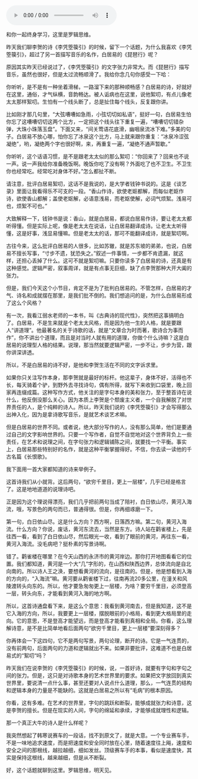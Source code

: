 <audio src="http://igetoss.cdn.igetget.com/mp3/201810/01/201810012228410092649095.mp3" controls="controls">您的浏览器不支持 audio 标签。</audio><p>和你一起终身学习，这里是罗辑思维。</p><p>昨天我们聊李贺的诗《李凭箜篌引》的时候，留下一个话题，为什么我喜欢《李凭箜篌引》，超过了另一首描写音乐的名作，白居易的《琵琶行》呢？</p><p> <p></p></p><p>原因其实昨天已经说过了，《李凭箜篌引》的文字张力非常大。而《琵琶行》描写音乐，虽然也很好，但是太过流畅顺滑了。我给你念几句你感受一下哈：</p><p>你听听，是不是有一种坐着滑梯，一路溜下来的那种顺畅感？白居易的诗，好就好在这里，通俗，才气纵横，音韵畅达。被人诟病也在这里，说他絮叨，有点儿像老太太那样絮叨。生怕有一个线头断了，总是扯住每个线头，反复跟你讲。</p><p>比如刚才那几句里，“大弦嘈嘈如急雨，小弦切切如私语”，挺好一句，白居易生怕你忘了这嘈嘈切切这两个比方，一定把这个线头往下重复一遍，“嘈嘈切切错杂弹，大珠小珠落玉盘”。下面又来，“间关莺语花底滑，幽咽泉流冰下难。”多美的句子。白居易不放心哪，怕你忘了冰泉这个比方，马上就来跟你重复：“冰泉冷涩弦凝绝”，哟，凝绝两个字也很好啊，来，再重复一遍，“凝绝不通声暂歇。”</p><p>你听听，这个话语习惯，是不是跟老太太似的那么絮叨：“你回来了？回来也不说一声。说一声我给你准备晚饭啊。晚饭你吃了没有啊？外面吃了也不卫生。不卫生你也经常吃。经常吃对身体不好。”怎么都扯不断。</p><p>请注意，批评白居易絮叨，这话不是我说的，是大学者钱钟书说的。这是《谈艺录》里面让我看得乐不可支的一段。“香山作诗，欲使老妪都解，而每似老妪作诗，欲使香山都解；盖使老妪解，必语意浅易，而老妪使解，必词气烦絮。浅易可也，烦絮不可也。”</p><p>大致解释一下，钱钟书是说：香山，就是白居易，都说白居易作诗，要让老太太都听得懂。但是实际上呢，像是老太太在说话，让白居易翻译成诗。让老太太听得懂，这是好事，浅显易懂嘛。但是老太太的话，那可不能翻译成诗，就是絮叨啊。</p><p>古往今来，这么批评白居易的人很多，比如苏辙，就是苏东坡的弟弟，也说，白居易不擅长写事，“寸步不遗，犹恐失之。”叙述一件事情，一步都不肯遗漏，就这样，还担心丢掉了什么。这可不就是絮叨嘛。只要你读多了白居易的诗，还真是有这种感觉。逻辑严密，叙事周详，就是有点事无巨细，缺了点李贺那种大开大阖的张力。</p><p>但是，我们今天这个小节目，肯定不是为了批判白居易的。不管怎样，白居易的才气、诗名和成就摆在那里，是我们批不倒的。我们想追问的是，为什么白居易形成了这么个风格？</p><p>有一次，我看江弱水老师的一本书，叫《古典诗的现代性》，突然把这事搞明白了。白居易，不是生来就是个老太太风格，而是因为他一生的人格，就是要跟人“讲道理”。他最著名的关于诗歌的话，就是“文章合为时而著，歌诗合为事而作”，你不讲出个道理，而且是对当时人就有用的道理，你做个什么诗嘛？这是白居易的说理型人格的结果。说理，那当然就要逻辑严密，一步不让，步步为营，跟你讲深讲透。</p><p>所以，不是白居易的诗不好，是他和李贺生活在不同的文字诉求里。</p><p>如果你只关注写作本身，那李贺就是最好的标杆。他这辈子，身体不好，活得也不长，每天骑着个驴，到野外去寻找诗句，偶有所得，就写下来收到口袋里，晚上回家再连缀成篇。这种写作方式，他关注的是字句本身的美和张力，至于整首诗在说什么，他反倒没那么关心。因为本质上李贺是个颓废主义者，一个自我解脱了对世界责任的人，是个纯粹的诗人。所以，昨天我们说的《李凭箜篌引》才会写得那么出神入化，因为是拿诗歌写音乐，是就艺术谈艺术嘛。</p><p>但是白居易的世界不同。或者说，绝大部分写作的人，没有那么简单，他们是要通过自己的文字影响世界的。只要一个写作者，自觉不自觉地对这个世界背负上一些责任，在艺术和说理之间，在字句张力和逻辑铺陈之间，就要找一个平衡。事实上，白居易那些特别好的名作，就是这种平衡掌握得好。不信，你去读一读他的千古名篇《长恨歌》。</p><p>我下面用一首大家都知道的诗来举例子。</p><p>这首诗我们从小就背。这后两句，“欲穷千里目，更上一层楼”，几乎已经是格言了。这是地地道道的说理诗吧。</p><p>正是因为这个理说得漂亮，我们几乎把前两句当成了陪衬，白日依山尽，黄河入海流，哦，写景色的两句而已，普通得很。但是，你再细琢磨一下。</p><p>第一句，白日依山尽。这是什么方向？西方啊，日落西方嘛。第二句，黄河入海流。什么方向？你说，废话，黄河东流去，当然是东方。诗人站在鹳雀楼上，先是往西一看，看到了白日依山尽，然后眼光一收，看到了眼前的黄河，再往东一看，黄河入海流。没毛病吧？挺朴素的写景诗啊。</p><p>错了。鹳雀楼在哪里？在今天山西的永济市的黄河岸边。那你打开地图看看它的位置。我们都知道，黄河是一个大“几”字形的，在山西和陕西边界，总体流向是自北向南的。所以诗人王之涣，要想看黄河的流向，是往南的。但是，他是想看到入海的方向的，“入海流”嘛。黄河要从鹳雀楼下过，往南再流20多公里，在潼关和风陵渡转头向东的。所以，他才要急匆匆更上一层楼，为啥？要穷千里目，必须登高一层，转头向东，才能看到黄河入海的地方啊。</p><p>所以，这首诗通盘看下来，是这么个意思：我看到黄河南去，但是我知道，这不是它入海的方向，所以，我要更上一层楼，摆脱眼前的小格局，看到更大格局里的走向。它的意思，不是登高才能望远，而是登高才能看到真相和全局。你看，这么理解诗意，是不是比简单地看后面两句“欲穷千里目，更上一层楼”要深刻得多？</p><p>你再体会一下这四句，它不是两句写景，两句论理，断开的诗。它是一气连贯的，没有前两句，后面两句的力道和逻辑就出不来。如果非要批评，这难道不也是白居易式的“絮叨“吗？</p><p>昨天我们在说李贺的《李凭箜篌引》的时候，说，一首好诗，就要有字句和字句之间的张力。但是，这只是对诗歌本身的艺术世界里的要求。如果把文字放回到真实世界里，要说清一点什么事，甚至还要对人说点什么道理，那么，一气连贯的结构和逻辑本身的力量是不能缺的。这就是白居易之所以有“毛病”的根本原因。</p><p>你看，这有多难。在艺术的世界里，字句的跳跃和断裂，能够成就张力和诗意，这是李贺的擅长。但是在现实的人间，字句的绵延和承续，才能够成就理性和逻辑。</p><p>那一个真正大牛的诗人是什么样呢？</p><p>我突然想起了韩寒说赛车的一段话，找不到原文了，就是大意。一个专业赛车手，不是一味地追求速度，而是把速度和安全同时放在心里，随着速度往上飚，速度和安全之间的那根线，越拉越细，细如发丝。顶级赛车手的本事，看似是速度快，其实是保持这根线，越来越细，但是从不断裂。</p><p> </p><p>好，这个话题就聊到这里。罗辑思维，明天见。</p>